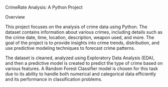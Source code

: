 CrimeRate Analysis: A Python Project

Overview

This project focuses on the analysis of crime data using Python. The dataset contains information about various crimes, including details such as the crime date, time, location, description, weapon used, and more. The goal of the project is to provide insights into crime trends, distribution, and use predictive modeling techniques to forecast crime patterns.

The dataset is cleaned, analyzed using Exploratory Data Analysis (EDA), and then a predictive model is created to predict the type of crime based on various features. A Random Forest Classifier model is chosen for this task due to its ability to handle both numerical and categorical data efficiently and its performance in classification problems.

